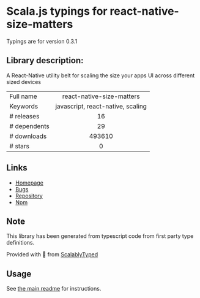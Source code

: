
# Scala.js typings for react-native-size-matters

Typings are for version 0.3.1

## Library description:
A React-Native utility belt for scaling the size your apps UI across different sized devices

|                    |                 |
| ------------------ | :-------------: |
| Full name          | react-native-size-matters |
| Keywords           | javascript, react-native, scaling |
| # releases         | 16 |
| # dependents       | 29 |
| # downloads        | 493610 |
| # stars            | 0 |

## Links
- [Homepage](https://github.com/nirsky/react-native-size-matters#readme)
- [Bugs](https://github.com/nirsky/react-native-size-matters/issues)
- [Repository](https://github.com/nirsky/react-native-size-matters)
- [Npm](https://www.npmjs.com/package/react-native-size-matters)
    


## Note
This library has been generated from typescript code from first party type definitions.

Provided with :purple_heart: from [ScalablyTyped](https://github.com/oyvindberg/ScalablyTyped)

## Usage
See [the main readme](../../readme.md) for instructions.


